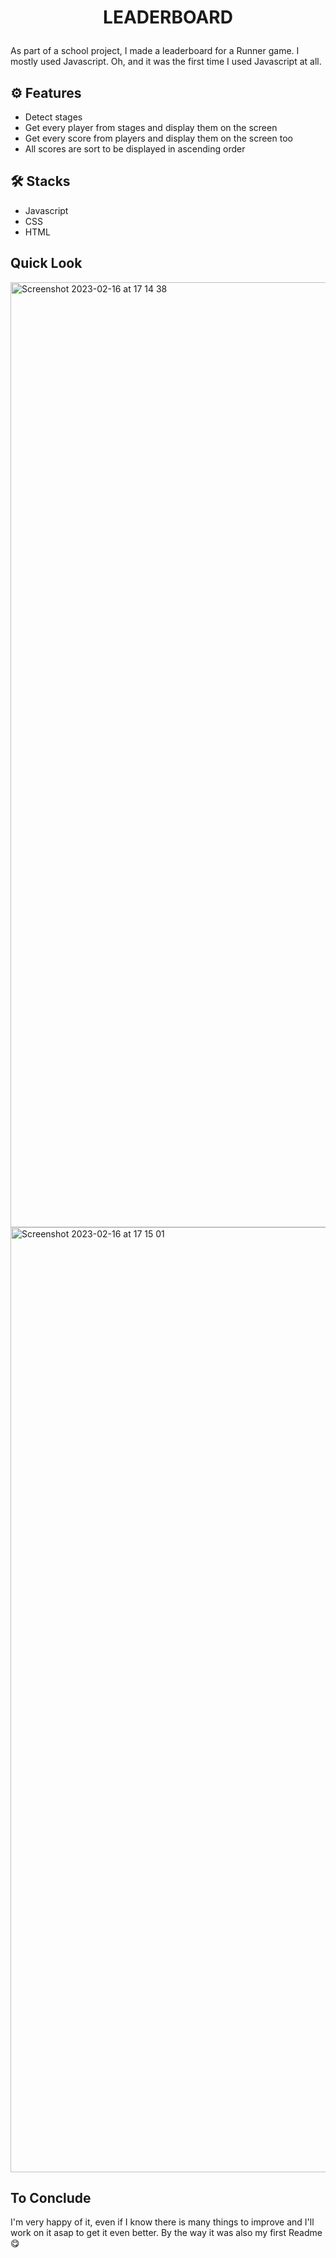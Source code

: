 # <p align="center">LEADERBOARD</p>
  
As part of a school project, I made a leaderboard for a Runner game.
I mostly used Javascript. Oh, and it was the first time I used Javascript at all.

## ⚙️  Features    
- Detect stages
- Get every player from stages and display them on the screen
- Get every score from players and display them on the screen too
- All scores are sort to be displayed in ascending order

## 🛠️ Stacks
- Javascript
- CSS
- HTML

## Quick Look

<img width="1512" alt="Screenshot 2023-02-16 at 17 14 38" src="https://user-images.githubusercontent.com/117027513/219424667-aa747cca-0f53-4c6a-bc07-99cfd7542c79.png">

<img width="1512" alt="Screenshot 2023-02-16 at 17 15 01" src="https://user-images.githubusercontent.com/117027513/219424711-c69a43b2-e018-472a-b58e-463b7e2987c1.png">


## To Conclude

I'm very happy of it, even if I know there is many things to improve and I'll work on it asap to get it even better.
By the way it was also my first Readme 😋



    
